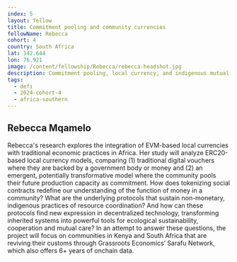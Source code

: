 ```yaml
---
index: 5
layout: fellow
title: Commitment pooling and community currencies
fellowName: Rebecca
cohort: 4
country: South Africa
lat: 142.644
lon: 76.921
image: /content/fellowship/Rebecca/rebecca-headshot.jpg
description: Commitment pooling, local currency, and indigenous mutual aid practices.
tags:
  - defi
  - 2024-cohort-4
  - africa-southern
---
```


## Rebecca Mqamelo

Rebecca's research explores the integration of EVM-based local currencies with traditional economic practices in Africa. Her study will analyze ERC20-based local currency models, comparing (1) traditional digital vouchers where they are backed by a government body or money and (2) an emergent, potentially transformative model where the community pools their future production capacity as commitment. How does tokenizing social contracts redefine our understanding of the function of money in a community? What are the underlying protocols that sustain non-monetary, indigenous practices of resource coordination? And how can these protocols find new expression in decentralized technology, transforming inherited systems into powerful tools for ecological sustainability, cooperation and mutual care? In an attempt to answer these questions, the project will focus on communities in Kenya and South Africa that are reviving their customs through Grassroots Economics’ Sarafu Network, which also offers 6+ years of onchain data.

